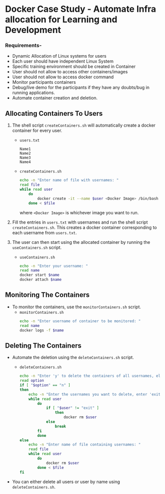 # **Docker Case Study** - Automate Infra allocation for Learning and Development

### **Requirements**-

- Dynamic Allocation of Linux systems for users
- Each user should have independent Linux System
- Specific training environment should be created in Container
- User should not allow to access other containers/images
- User should not allow to access docker command
- Monitor participants containers
- Debug/live demo for the participants if they have any doubts/bug in running applications.
- Automate container creation and deletion.

## Allocating Containers To Users
1.  The shell script `createContainers.sh` will automatically create a docker container for every user.

    - `users.txt`
        ```
        Name1
        Name2
        Name3
        Name4
        ```

    - `createContainers.sh`
        ```sh
        echo -n "Enter name of file with usernames: "
        read file
        while read user
            do
                docker create -it --name $user <Docker Image> /bin/bash
            done < $file
        ```
        where `<Docker Image>` is whichever image you want to run.

2.  Fill the entries in `users.txt` with usernames and run the shell script `createContainers.sh`. This creates a docker container corresponding to each username from `users.txt`.

3.  The user can then start using the allocated container by running the `useContainers.sh` script.
    - `useContainers.sh`
        ```sh
        echo -n "Enter your username: "
        read name
        docker start $name
        docker attach $name
        ```

## Monitoring The Containers
- To monitor the containers, use the `monitorContainers.sh` script.
    - `monitorContainers.sh`
        ```sh
        echo -n "Enter username of container to be monitored: "
        read name
        docker logs -f $name
        ```
## Deleting The Containers
- Automate the deletion using the `deleteContainers.sh` script.

    - `deleteContainers.sh`
        ```sh
        echo -n "Enter 'y' to delete the containers of all usernames, else enter 'n': "
        read option
        if [ "$option" == "n" ]
        then
            echo -n "Enter the usernames you want to delete, enter 'exit' when done deleting: "
            while read user
                do
                    if [ "$user" != "exit" ]
                        then
                            docker rm $user
                    else
                        break
                fi
                done
        else
            echo -n "Enter name of file containing usernames: "
            read file
            while read user
                do
                    docker rm $user
                done < $file
        fi

        ```
- You can either delete all users or user by name using `deleteContainers.sh`.
